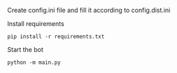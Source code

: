Create config.ini file and fill it according to config.dist.ini

Install requirements

```
pip install -r requirements.txt
```

Start the bot

```
python -m main.py
```
